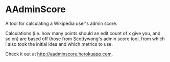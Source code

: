 # AAdminScore
A tool for calculating a Wikipedia user's admin score.

Calculations (i.e. how many points should an edit count of x give you, and so on) are based off those from Scottywong's admin score tool, from which I also took the initial idea and which metrics to use.

Check it out at http://aadminscore.herokuapp.com.
